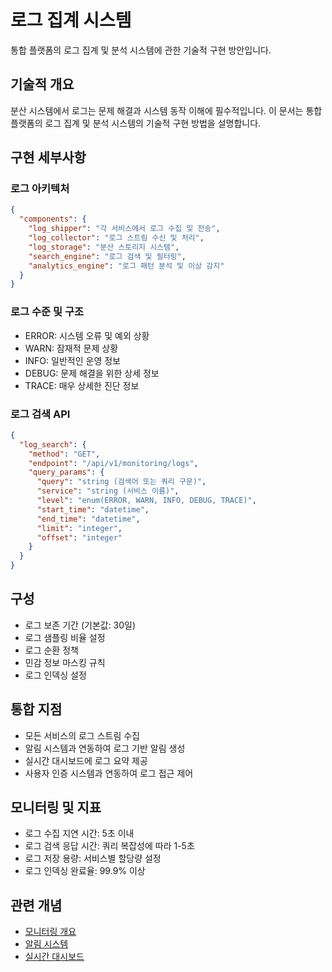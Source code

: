 # 로그 집계 시스템

통합 플랫폼의 로그 집계 및 분석 시스템에 관한 기술적 구현 방안입니다.

## 기술적 개요
분산 시스템에서 로그는 문제 해결과 시스템 동작 이해에 필수적입니다. 이 문서는 통합 플랫폼의 로그 집계 및 분석 시스템의 기술적 구현 방법을 설명합니다.

## 구현 세부사항

### 로그 아키텍처
```json
{
  "components": {
    "log_shipper": "각 서비스에서 로그 수집 및 전송",
    "log_collector": "로그 스트림 수신 및 처리",
    "log_storage": "분산 스토리지 시스템",
    "search_engine": "로그 검색 및 필터링",
    "analytics_engine": "로그 패턴 분석 및 이상 감지"
  }
}
```

### 로그 수준 및 구조
- ERROR: 시스템 오류 및 예외 상황
- WARN: 잠재적 문제 상황
- INFO: 일반적인 운영 정보
- DEBUG: 문제 해결을 위한 상세 정보
- TRACE: 매우 상세한 진단 정보

### 로그 검색 API
```json
{
  "log_search": {
    "method": "GET",
    "endpoint": "/api/v1/monitoring/logs",
    "query_params": {
      "query": "string (검색어 또는 쿼리 구문)",
      "service": "string (서비스 이름)",
      "level": "enum(ERROR, WARN, INFO, DEBUG, TRACE)",
      "start_time": "datetime",
      "end_time": "datetime",
      "limit": "integer",
      "offset": "integer"
    }
  }
}
```

## 구성
- 로그 보존 기간 (기본값: 30일)
- 로그 샘플링 비율 설정
- 로그 순환 정책
- 민감 정보 마스킹 규칙
- 로그 인덱싱 설정

## 통합 지점
- 모든 서비스의 로그 스트림 수집
- 알림 시스템과 연동하여 로그 기반 알림 생성
- 실시간 대시보드에 로그 요약 제공
- 사용자 인증 시스템과 연동하여 로그 접근 제어

## 모니터링 및 지표
- 로그 수집 지연 시간: 5초 이내
- 로그 검색 응답 시간: 쿼리 복잡성에 따라 1-5초
- 로그 저장 용량: 서비스별 할당량 설정
- 로그 인덱싱 완료율: 99.9% 이상

## 관련 개념
- [모니터링 개요](./overview.md)
- [알림 시스템](./alerts.md)
- [실시간 대시보드](./dashboard.md)
